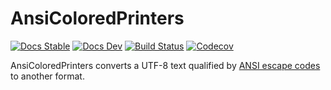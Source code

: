 # AnsiColoredPrinters

[![Docs Stable](https://img.shields.io/badge/docs-stable-blue.svg)](https://kimikage.github.io/AnsiColoredPrinters.jl/stable)
[![Docs Dev](https://img.shields.io/badge/docs-dev-blue.svg)](https://kimikage.github.io/AnsiColoredPrinters.jl/dev)
[![Build Status](https://travis-ci.com/kimikage/AnsiColoredPrinters.jl.svg?branch=main)](https://travis-ci.com/kimikage/AnsiColoredPrinters.jl)
[![Codecov](https://codecov.io/gh/kimikage/AnsiColoredPrinters.jl/branch/main/graph/badge.svg)](https://codecov.io/gh/kimikage/AnsiColoredPrinters.jl)

AnsiColoredPrinters converts a UTF-8 text qualified by
[ANSI escape codes](https://en.wikipedia.org/wiki/ANSI_escape_code) to another
format.
